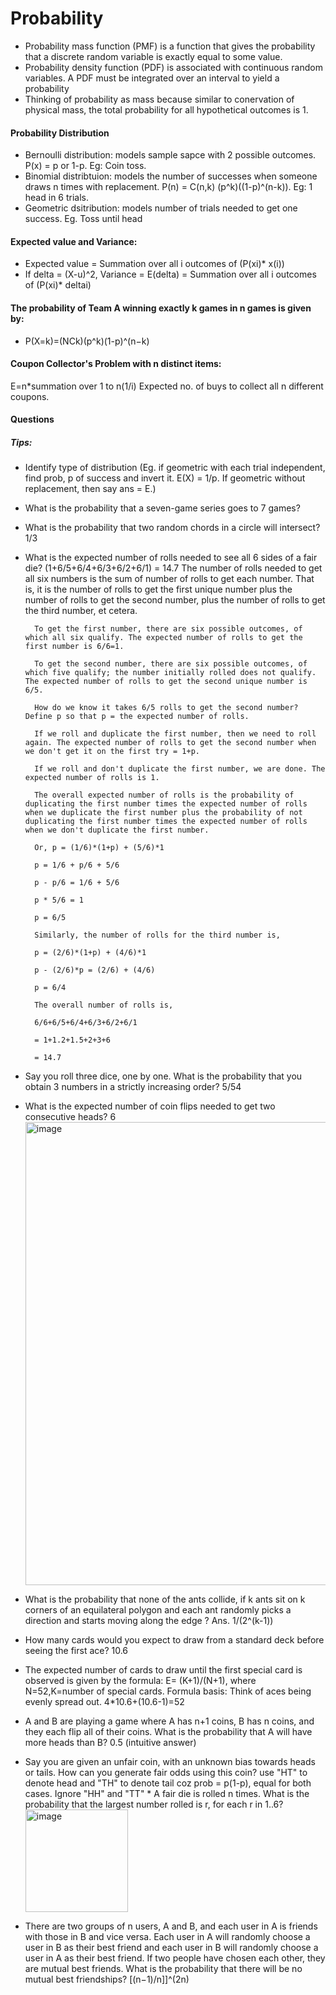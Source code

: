 # Probability
* Probability mass function (PMF) is a function that gives the probability that a discrete random variable is exactly equal to some value.
* Probability density function (PDF) is associated with continuous random variables. A PDF must be integrated over an interval to yield a probability
* Thinking of probability as mass because similar to conervation of physical mass, the total probability for all hypothetical outcomes is 1.

#### Probability Distribution
* Bernoulli distribution: models sample sapce with 2 possible outcomes. P(x) = p or 1-p. Eg: Coin toss. 
* Binomial distribtuion: models the number of successes when someone draws n times with replacement. P(n) = C(n,k) (p^k)((1-p)^(n-k)). Eg: 1 head in 6 trials.
* Geometric dsitribution: models  number of trials needed to get one success. Eg. Toss until head
  

#### Expected value and Variance:
* Expected value = Summation over all i outcomes of (P(xi)* x(i))
* If delta = (X-u)^2, Variance = E(delta) = Summation over all i outcomes of (P(xi)* deltai)

#### The probability of Team A winning exactly k games in n games is given by:
* P(X=k)=(NCk)(p^k)(1-p)^(n−k)

#### Coupon Collector's Problem with n distinct items:
E=n*summation over 1 to n(1/i) 
Expected no. of buys to collect all n different coupons.

#### Questions
##### Tips: 
* Identify type of distribution (Eg. if geometric with each trial independent, find prob, p of success and invert it. E(X) = 1/p. If geometric without replacement, then say ans = E.)

* What is the probability that a seven-game series goes to 7 games?
* What is the probability that two random chords in a circle will intersect? 1/3
* What is the expected number of rolls needed to see all 6 sides of a fair die? (1+6/5+6/4+6/3+6/2+6/1) = 14.7
          The number of rolls needed to get all six numbers is the sum of number of rolls to get each number. That is, it is the number of rolls to get the first unique number plus the number of rolls to get the second number, plus the number of rolls to get the third number, et cetera.
        
        To get the first number, there are six possible outcomes, of which all six qualify. The expected number of rolls to get the first number is 6/6=1.
        
        To get the second number, there are six possible outcomes, of which five qualify; the number initially rolled does not qualify. The expected number of rolls to get the second unique number is 6/5.
        
        How do we know it takes 6/5 rolls to get the second number? Define p so that p = the expected number of rolls.
        
        If we roll and duplicate the first number, then we need to roll again. The expected number of rolls to get the second number when we don't get it on the first try = 1+p.
        
        If we roll and don't duplicate the first number, we are done. The expected number of rolls is 1.
        
        The overall expected number of rolls is the probability of duplicating the first number times the expected number of rolls when we duplicate the first number plus the probability of not duplicating the first number times the expected number of rolls when we don't duplicate the first number.
        
        Or, p = (1/6)*(1+p) + (5/6)*1
        
        p = 1/6 + p/6 + 5/6
        
        p - p/6 = 1/6 + 5/6
        
        p * 5/6 = 1
        
        p = 6/5
        
        Similarly, the number of rolls for the third number is,
        
        p = (2/6)*(1+p) + (4/6)*1
        
        p - (2/6)*p = (2/6) + (4/6)
        
        p = 6/4
        
        The overall number of rolls is,
        
        6/6+6/5+6/4+6/3+6/2+6/1
        
        = 1+1.2+1.5+2+3+6
        
        = 14.7
* Say you roll three dice, one by one. What is the probability that you obtain 3 numbers in a strictly increasing order? 5/54
* What is the expected number of coin flips needed to get two consecutive heads? 6
  <img width="741" alt="image" src="https://github.com/user-attachments/assets/d11dd209-df09-4b65-a899-a72f039e4c6c" />
* What is the probability that none of the ants collide, if k ants sit on k corners of an equilateral polygon and each ant randomly picks a direction and starts moving along the edge ? Ans. 1/(2^(k-1))
* How many cards would you expect to draw from a standard deck before seeing the first ace? 10.6
* The expected number of cards to draw until the first special card is observed is given by the formula: E= (K+1)/(N+1), where N=52,K=number of special cards.
  Formula basis: Think of aces being evenly spread out. 4*10.6+(10.6-1)=52
* A and B are playing a game where A has n+1 coins, B has n coins, and they each flip all of their coins. What is the probability that A will have more heads than B? 0.5 (intuitive answer)
* Say you are given an unfair coin, with an unknown bias towards heads or tails. How can you generate fair odds using this coin? use "HT" to denote head and "TH" to denote tail coz prob = p(1-p), equal for both cases. Ignore "HH" and "TT"
​* A fair die is rolled n times. What is the probability that the largest number rolled is r, for each r in 1..6? <img width="164" alt="image" src="https://github.com/user-attachments/assets/4b31b4f8-e9ae-4710-b3c0-a49704ec82fb" />
* There are two groups of n users, A and B, and each user in A is friends with those in B and vice versa. Each user in A will randomly choose a user in B as their best friend and each user in B will randomly choose a user in A as their best friend. If two people have chosen each other, they are mutual best friends. What is the probability that there will be no mutual best friendships? [(n−1)/n]]^(2n)



